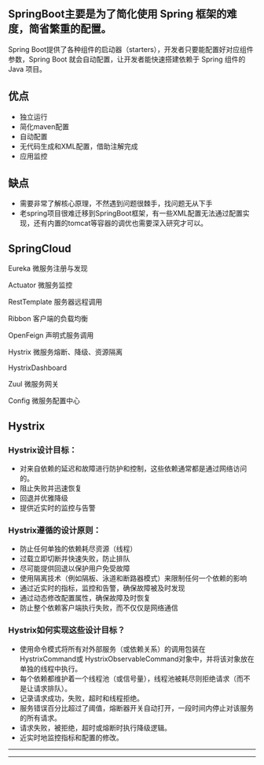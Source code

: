 ## SpringBoot主要是为了简化使用 Spring 框架的难度，简省繁重的配置。
Spring Boot提供了各种组件的启动器（starters），开发者只要能配置好对应组件参数，Spring Boot 就会自动配置，让开发者能快速搭建依赖于 Spring 组件的 Java 项目。

## 优点

- 独立运行
- 简化maven配置
- 自动配置
- 无代码生成和XML配置，借助注解完成
- 应用监控

## 缺点

- 需要非常了解核心原理，不然遇到问题很棘手，找问题无从下手
- 老spring项目很难迁移到SpringBoot框架，有一些XML配置无法通过配置实现，还有内置的tomcat等容器的调优也需要深入研究才可以。






## SpringCloud

Eureka 微服务注册与发现

Actuator 微服务监控

RestTemplate 服务器远程调用 

Ribbon 客户端的负载均衡

OpenFeign 声明式服务调用

Hystrix 微服务熔断、降级、资源隔离

HystrixDashboard

Zuul 微服务网关

Config 微服务配置中心











## Hystrix


### Hystrix设计目标：

- 对来自依赖的延迟和故障进行防护和控制，这些依赖通常都是通过网络访问的。
- 阻止失败并迅速恢复
- 回退并优雅降级
- 提供近实时的监控与告警

### Hystrix遵循的设计原则：

- 防止任何单独的依赖耗尽资源（线程）
- 过载立即切断并快速失败，防止排队
- 尽可能提供回退以保护用户免受故障
- 使用隔离技术（例如隔板、泳道和断路器模式）来限制任何一个依赖的影响
- 通过近实时的指标，监控和告警，确保故障被及时发现
- 通过动态修改配置属性，确保故障及时恢复
- 防止整个依赖客户端执行失败，而不仅仅是网络通信

### Hystrix如何实现这些设计目标？

- 使用命令模式将所有对外部服务（或依赖关系）的调用包装在HystrixCommand或 HystrixObservableCommand对象中，并将该对象放在单独的线程中执行。
- 每个依赖都维护着一个线程池（或信号量），线程池被耗尽则拒绝请求（而不是让请求排队）。
- 记录请求成功，失败，超时和线程拒绝。
- 服务错误百分比超过了阈值，熔断器开关自动打开，一段时间内停止对该服务的所有请求。
- 请求失败，被拒绝，超时或熔断时执行降级逻辑。
- 近实时地监控指标和配置的修改。


---









---